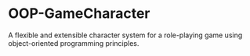 # OOP-GameCharacter
A flexible and extensible character system for a role-playing game using object-oriented programming principles.

